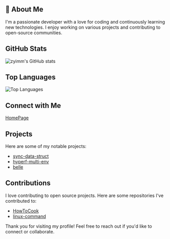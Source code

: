 ## 👋 About Me

I'm a passionate developer with a love for coding and continuously learning new technologies. I enjoy working on various projects and contributing to open-source communities.

## GitHub Stats

![zyimm's GitHub stats](https://github-readme-stats.vercel.app/api?username=zyimm&show_icons=true&theme=radical)

## Top Languages

![Top Languages](https://github-readme-stats.vercel.app/api/top-langs/?username=zyimm&layout=compact&theme=radical)

## Connect with Me

[HomePage](https://www.zyimm.com/README.html)


## Projects

Here are some of my notable projects:

- [sync-data-struct](https://github.com/zyimm/sync-data-struct)
- [hyperf-multi-env](https://github.com/zyimm/hyperf-multi-env)
- [belle](https://github.com/zyimm/belle)

## Contributions

I love contributing to open source projects. Here are some repositories I've contributed to:

- [HowToCook](https://github.com/Anduin2017/HowToCook)
- [linux-command](https://github.com/jaywcjlove/linux-command)

Thank you for visiting my profile! Feel free to reach out if you'd like to connect or collaborate.
